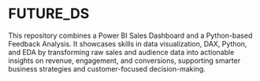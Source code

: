 # FUTURE_DS
This repository combines a Power BI Sales Dashboard and a Python-based Feedback Analysis. It showcases skills in data visualization, DAX, Python, and EDA by transforming raw sales and audience data into actionable insights on revenue, engagement, and conversions, supporting smarter business strategies and customer-focused decision-making.
